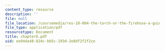 ```yaml
---
content_type: resource
description: ''
file: null
file_location: /coursemedia/res-18-004-the-torch-or-the-firehose-a-guide-to-section-teaching-spring-2009/ee94da48824cbb5c193d2e8df2f2f2ce_chapter6.pdf
file_type: application/pdf
resourcetype: Document
title: chapter6.pdf
uid: ee94da48-824c-bb5c-193d-2e8df2f2f2ce
---
```

